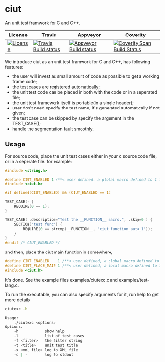 ciut
====

An unit test framwork for C and C++.


License | Travis | Appveyor | Coverity
------- | ------ | -------- | --------
[![License](https://img.shields.io/badge/license-MIT-blue.svg)](https://github.com/yhfudev/cpp-ci-unit-test/blob/master/COPYING) | [![Travis Build status](https://travis-ci.org/yhfudev/cpp-ci-unit-test.svg?branch=master)](https://travis-ci.org/yhfudev/cpp-ci-unit-test) | [![Appveyor Build status](https://ci.appveyor.com/api/projects/status/d849gxe54umc9nmp/branch/master?svg=true)](https://ci.appveyor.com/project/yhfudev/cpp-ci-unit-test/branch/master) | [![Coverity Scan Build Status](https://scan.coverity.com/projects/12089/badge.svg)](https://scan.coverity.com/projects/yhfudev-cpp-ci-unit-test)


We introduce ciut as an unit test framwork for C and C++, has following features:

* the user will invest as small amount of code as possible to get a working frame code;
* the test cases are registered automatically;
* the unit test code can be placed in both with the code or in a seperated file;
* the unit test framework itself is portable(in a single header);
* user don't need specify the test name, it's generated automatically if not given;
* the test case can be skipped by specify the argument in the TEST_CASE();
* handle the segmentation fault smoothly.


Usage
-----

For source code, place the unit test cases either in your c source code file, or in a seperate file. for example:

```C
#include <string.h>

#define CIUT_ENABLED 1 /**< user defined, a global macro defined to 1 to active the unit test code */
#include <ciut.h>

#if defined(CIUT_ENABLED) && (CIUT_ENABLED == 1)

TEST_CASE() {
    REQUIRE(0 == 1);
}

TEST_CASE( .description="Test the __FUNCTION__ macro.", .skip=0 ) {
    SECTION("test func") {
        REQUIRE(0 == strcmp(__FUNCTION__, "ciut_function_auto_1"));
    }
}
#endif /* CIUT_ENABLED */
```

and then, place the ciut main function in somewhere,

```C
#define CIUT_ENABLED    1 /**< user defined, a global macro defined to 1 to active the unit test code */
#define CIUT_PLACE_MAIN 1 /**< user defined, a local macro defined to 1 to place main() inside a c file, use once */
#include <ciut.h>
```

It's done.
See the example files examples/ciutexc.c and examples/test-lang.c.

To run the executable, you can also specify arguments for it, run help to get more details
```bash
ciutexc -h

Usage:
    ./ciutexc <options>
Options:
    -h            show help
    -l            list of test cases
    -f <filter>   the filter string
    -t <title>    unit test title
    -x <xml file> log to XML file
    -c | -        log to stdout
```

